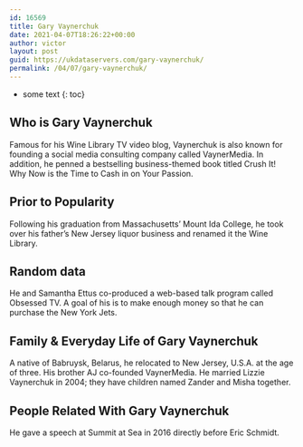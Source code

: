 ```yaml
---
id: 16569
title: Gary Vaynerchuk
date: 2021-04-07T18:26:22+00:00
author: victor
layout: post
guid: https://ukdataservers.com/gary-vaynerchuk/
permalink: /04/07/gary-vaynerchuk/
---
```


* some text
{: toc}


## Who is Gary Vaynerchuk



Famous for his Wine Library TV video blog, Vaynerchuk is also known for founding a social media consulting company called VaynerMedia. In addition, he penned a bestselling business-themed book titled Crush It! Why Now is the Time to Cash in on Your Passion.

                
                
                
## Prior to Popularity



Following his graduation from Massachusetts&#8217; Mount Ida College, he took over his father&#8217;s New Jersey liquor business and renamed it the Wine Library.

                
                
                
## Random data



He and Samantha Ettus co-produced a web-based talk program called Obsessed TV. A goal of his is to make enough money so that he can purchase the New York Jets.

                
                
                
## Family & Everyday Life of Gary Vaynerchuk



A native of Babruysk, Belarus, he relocated to New Jersey, U.S.A. at the age of three. His brother AJ co-founded VaynerMedia. He married Lizzie Vaynerchuk in 2004; they have children named Zander and Misha together.

                
                
                
## People Related With Gary Vaynerchuk



He gave a speech at Summit at Sea in 2016 directly before Eric Schmidt.

                
              
            
          
          
          